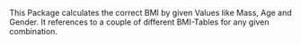 This Package calculates the correct BMI by given Values like Mass, Age and Gender. It references to a couple of different BMI-Tables for any given combination.
